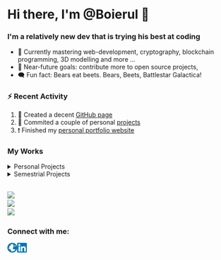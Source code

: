 # Hi there, I'm @Boierul 👋
 
 ### I'm a relatively new dev that is trying his best at coding

- 🌱 Currently mastering web-development, cryptography, blockchain programming, 3D modelling and more ... 
- 🥅 Near-future goals: contribute more to open source projects,   
- 🗨️ Fun fact: Bears eat beets. Bears, Beets, Battlestar Galactica!

 
### :zap: Recent Activity

<!--START_SECTION:activity-->
1. 💪 Created a decent [GitHub page](https://github.com/Boierul)
2. 🧱 Commited a couple of personal [projects](https://github.com/Boierul?tab=repositories)  
3. ❗️ Finished my [personal portfolio website](https://personal-website-boierul.vercel.app/)
<!--END_SECTION:activity-->
### My Works

<details><summary>Personal Projects</summary>
        <br>

1. ⭕ Implementation of a [RESTful API service](https://github.com/Boierul/TodosWebAPI) to CRUD custom data  [ C# / SwaggerAPI ]
2. ⭕ Implementation of a fictional [currecy exchange](https://github.com/Boierul/UtopiaCoin) [ Java ]
3. ⭕ Implementation of a [postfix calculator](https://github.com/Boierul/PostfixCalculator) via stack/linked list [ Java ]
4. ⭕ Implementation of famous [Cryptographical Algorithms](https://github.com/Boierul/Cryptography) [ Python ]
5. ⭕ Skateboard Shop [Android Application](https://github.com/Boierul/SkateShopApp) [ Java ]
6. ⭕ [Meme Generator](https://github.com/Boierul/meme-generator) WebApplication [ React.js ]
7. ⭕ [Youtube Clone](https://github.com/Boierul/youtube-clone) [ React.js / MUI ]
8. ⭕ [Administrator Dashboard](https://github.com/Boierul/AdminDashboard) [ React.js/ MUI ]
9. ⭕ [Draggable website](https://github.com/Boierul/draggable-website) [ React.js ]
10. ⭕ [GraphQL Frontend](https://github.com/Boierul/graphql-frontend) [ React.js/ Apollo Client/ GraphQL ]
11. ⭕ [GraphQL Backend](https://github.com/Boierul/graphql-backend) [ Apollo Server/ Node.js/ Express/ GraphQL ]
12. ⭕ [Fullstack MERN](https://github.com/Boierul/fullstack-mern-app) [ MongoDB/ Express/ React.js/ Node.js/ GraphQL/ GraphiQL/ Apollo Client/ Bootstrap ]
13. ⭕ [Online E-commerce web application](https://github.com/Boierul/online-shop) with Stripe payments [ React.js/ MUI/ Stripe/ StrAPI/ Redux/ Redux-Toolkit ]
14. ⭕ [Neubrutalist website](https://github.com/Boierul/neubrutalism-demo-website) [ React.js ]
15. ⭕ [Social Network](https://github.com/Boierul/fullstack-social-network) with JWT auth [ MongoDB/ Express/ React.js/ Node.js/ Postman/ Redux/ Redux-Toolkit/ MUI ]
16. ⭕ [Metaversus](https://github.com/Boierul/metaverse-webapp) - a web 3.0 website [ React.js/ Next.js/ TailwindCSS/ Framer-Motion ]
17. ⭕ [Airbnb clone](https://github.com/Boierul/airbnb_webapp) [ React.js/ MUI/ Docker ]
18. ⭕ Scrollable dynamic [SVG website](https://github.com/Boierul/svg_website) [ React.js ]
19. ⭕ Interactive [3D website](https://github.com/Boierul/three-js-spinme-website/tree/master/vite-project) [ THREE.js/ GSAP/ JavaScript ]
20. ⭕ Minimalistic [navbar](https://github.com/Boierul/gsap-menu-website) [ GSAP/ JavaScript ]
21. ⭕ Minimalistic [navbar](https://github.com/Boierul/gsap-menu-website-react) [ GSAP/ React.js ]
22. ⭕ Designer smooth scrolling [website](https://github.com/Boierul/smooth-scrolling/tree/master/modern-gallery) [ GSAP/ Lenis/ Less/ JavaScript ]
23. ⭕ [Modern navbar](https://github.com/Boierul/sticky_nav) [ React.js ]
24. ⭕ [ChatGPT AI web-application](https://github.com/Boierul/openai_chat_webapp) [ JavaScript/ Node.js ]
25. ⭕ [Web-application for storing images](https://github.com/Boierul/aws-image-upload) [ React.js/ Java Spring Boot/ Amazon S3 ]
26. ⭕ [Interview Siemens project](https://github.com/Boierul/siemens-demo) [React.js, Redux, Three.js]
27. ⭕ [Codepen clone](https://github.com/Boierul/codepen-clone) [React.js]
28. ⭕ DevOps [CI/CD](https://github.com/Boierul/ci_cd_jenkins) with Jenkins [Python, Docker] 
29. ⭕ Bruno Simons [Three.js Course](https://github.com/Boierul/threejs-journey-projects) [Three.js, React Three Fiber]
30. ⭕ [Functional Programing Course](https://github.com/Boierul/FSharpTutorials) [F#]
31. ⭕ [Django online cafe](https://github.com/Boierul/g2g_cafe) [Python, Django]
32. ⭕ Nest.js [API testing](https://github.com/Boierul/nestjs-api-tutorial) [Nest.js, Node.js, Typesript, Docker]
33. ⭕ [Solidity course](https://github.com/Boierul/Solidity) [Solidity]
         
</details>

<details> 
   <summary>Semestrial Projects</summary>  </br>
   
1. 🔴 Semester 1 group project: [Project Management System](https://github.com/sperlik-oliver/semester-project-1-project-management-system) 
         </br>
          `Area:`  Enterprise, Desktop App 
          </br>
          `Technologies:`  Java, JavaFX, JavaScript, jQuery 
          </br>
          `Description:`  Simple desktop application in which CRUD operations are used to fetch or create data in a local file. 
          </br></br>
          <details>
                 <summary>Project Screenshots</summary>
                   </br>
                   ![SEP1_Image_1](https://i.postimg.cc/3J8J1f9p/Picture1.png)
                   </br>
                   ![SEP1_Image_2](https://i.postimg.cc/bNwpkDN9/Screenshot-1.png)
                   </br>
                   ![SEP1_Image_3](https://i.postimg.cc/N01WWBj0/Screenshot-2.png)
                   </br>
          </details>
          </br>
2. 🔴 Semester 2 group project: [Car Rental System](https://github.com/Tymon2115/SEP2)
          </br>
          `Area:`  Enterprise, Desktop App 
          </br>
          `Technologies:`  Java, JavaFX, PostgreSQL 
          </br>
          `Description:`  Simple desktop app for a fictional company. The app is allowing company employees to book a car for one of their customer. Data stored in local database using web sockets.
          </br></br>
          <details>
                 <summary>Project Screenshots</summary>
                   </br>
                   ![SEP2_Image_1](https://i.postimg.cc/mk9t7PSw/Picture5.png)
                   </br>
                   ![SEP2_Image_2](https://i.postimg.cc/W3k2HQJp/Picture4.png)
                   </br>
                   ![SEP2_Image_3](https://i.postimg.cc/sfm8RT93/Picture2.png)
                   </br>
                   ![SEP2_Image_4](https://i.postimg.cc/dQ5WfLw1/Picture3.png)
                   </br>
          </details>
          </br>
3. 🔴 Semester 3 group project: [Cinema Booking System](https://github.com/sperlik-oliver/semester-project-3-cinema-system-presentation-layer) 
          </br>
          `Area:`  Enterprise, Web Application
          </br>
          `Technologies:`    .NET Core, Java, Java SpringBoot, PostgreSQL, GraphQL, Heroku Cloud Platform
          </br>
          `Description:`   A three tier system that allows cinema's employees to sell its tickets through the use of a fully functional website. Middleware was used to make the app scale properly in the future as well as prolong the lifecycle of the app.
          </br>
          `Layers:` 
          </br></br>
          *[Presentation Layer](https://github.com/sperlik-oliver/semester-project-3-cinema-system-presentation-layer)*
          </br>
          *[Business Layer](https://github.com/sperlik-oliver/semester-project-3-cinema-system-business-layer)*
          </br>
          *[Data Layer](https://github.com/sperlik-oliver/semester-project-3-cinema-system-data-layer)*
          </br></br>
          <details>
                 <summary>Project Screenshots</summary>
                   </br>
                   ![SEP3_Image_1](https://i.postimg.cc/6qcWbQdC/Screenshot-1.png)
                   ![SEP3_Image_2](https://i.postimg.cc/DyYFSH5f/Screenshot-2.png)
                   </br>
                   ![SEP3_Image_3](https://i.postimg.cc/25G06RF2/Screenshot-3.png)
                   ![SEP3_Image_4](https://i.postimg.cc/GhYwptBK/Screenshot-4.png)
                   </br>
                   ![SEP3_Image_5](https://i.postimg.cc/wT5fPmyC/Screenshot-5.png)
                   ![SEP4_Image_6](https://i.postimg.cc/1t6cqkDk/Screenshot-6.png)
                   </br>
                    ![SEP3_Image_7](https://i.postimg.cc/RVvQWbhY/Screenshot-7.png)
                    ![SEP3_Image_8](https://i.postimg.cc/cHqf0FPX/Screenshot-8.png)
                   </br>
          </details>
          </br>
4. 🔴 Semester 4 group project: [Android app for IoT sensors](https://github.com/sperlik-oliver/semester-project-3-cinema-system-presentation-layer) 
         </br>
          `Area:`   Enterprise, Android Application, IOT
          </br>
          `Technologies:`  Android Java, Adobe XD/Photoshop, Retrofit, Room, Heroku Cloud Platform, LORAWAN, .NET Core, PowerBI, PostgreSQL 
          </br>
          `Description:`   N-tier system (with Middleware in .NET) that displays data from an embeded IOT board filled with Temperature/Humidity/CO2/Light sensors. The board sends data through LORAWAN communication protocol to the data server. The data is made available through API calls, which are made from the Android application.
          </br>
          `Layers:` 
          </br></br>
          *[Presentation Layer/Android](https://github.com/breznytomas/SEP4Android)*
          </br>
          *[Business Layer/Middleware](https://github.com/breznytomas/SEP4-Middleware)*
          </br>
          *[Data Layer/Data Warehouse](https://github.com/breznytomas/SEP4DataWarehouse)*
          </br>
          *[Data Layer/IOT](https://github.com/iustin05/SEP4IOT)*
          </br></br>
          <details>
                 <summary>Project Screenshots</summary>
                   </br>
                   ![SEP4_Image_1](https://i.postimg.cc/7hmvhnpT/Screenshot-20221027-192447.png)
                   ![SEP4_Image_2](https://i.postimg.cc/gjTW4KNb/Screenshot-20221027-192513.png)
                   </br>
                   ![SEP4_Image_3](https://i.postimg.cc/2y8H3RdC/Screenshot-20221027-191844.png)
                   ![SEP4_Image_4](https://i.postimg.cc/dVmTNkPS/Screenshot-20221027-192331.png)
                   </br>
                   ![SEP4_Image_5](https://i.postimg.cc/bN65DTvq/Screenshot-20221027-192027.png)
                   ![SEP4_Image_6](https://i.postimg.cc/Dwx5YyGF/Screenshot-20221027-192206.png)
                   </br>
                    ![SEP4_Image_7](https://i.postimg.cc/QMLVDc1q/Screenshot-20221027-192232.png)
                    ![SEP4_Image_8](https://i.postimg.cc/0Qz8JQYN/Screenshot-20221027-191959.png)
                   </br>
          </details>
          </br>
          
5. 🔴 Semester 6 group project: [Online Movie Platform](https://github.com/senker/sep6) 
         </br>
          `Area:`  Fullstack Web-application, Cloud Hosted Application 
          </br>
          `Technologies:`  Typescript, Next.js, NextAuth.js, Recoil.js, Github Actions, Prisma, MongoDB 
          </br>
          `Description:`  Fullstack cloud web-application that allows users to watch trailers and see additional information about the latest and most rated movies 
          </br></br>
          <details>
                 <summary>Project Screenshots</summary>
                   </br>
                   ![SEP6_Image_1](https://i.postimg.cc/ZnWj2c3c/movies-platform-1.jpg)
                   </br>
                   ![SEP6_Image_2](https://i.postimg.cc/9Ft1Srws/movies-platform-2.jpg)
                   </br>
                   ![SEP6_Image_3](https://i.postimg.cc/tgLh7jVh/movies-platform-3.jpg)
                   </br>
                   ![SEP6_Image_4](https://i.postimg.cc/jSDwf1Tv/movies-platform-4.jpg)
                   </br>
                   ![SEP6_Image_5](https://i.postimg.cc/52Kr76Zb/movies-platform-5.jpg)
                   </br>
          </details>
          </br>
          

</details>
<br>

![](https://github-readme-stats.vercel.app/api?username=Boierul&theme=dark&hide_border=false&include_all_commits=false&count_private=false)<br/>
![](https://github-readme-streak-stats.herokuapp.com/?user=Boierul&theme=dark&hide_border=false)<br/>
![](https://github-readme-stats.vercel.app/api/top-langs/?username=Boierul&theme=dark&hide_border=false&include_all_commits=false&count_private=false&layout=compact)

### Connect with me:

[<img align="left" alt="INPROGRESS..." width="22px" src="https://github.com/Boierul/Boierul/blob/main/Images/Website_Globe.png" />][website]
[<img align="left" alt="Boierul | LinkedIn" width="22px" src="https://github.com/Boierul/Boierul/blob/main/Images/LinkedIn_Logo.png" />][linkedin]
<br />


[website]: https://personal-website-boierul.vercel.app/
[linkedin]: https://www.linkedin.com/in/dan-pintea-1a1487220/

